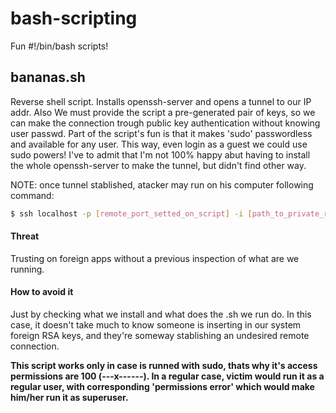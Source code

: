 # bash-scripting
Fun #!/bin/bash scripts!

## bananas.sh
Reverse shell script. Installs openssh-server and opens a tunnel to our IP addr. Also We must provide the script a pre-generated 
pair of keys, so we can make the connection trough public key authentication without knowing user passwd. Part of the script's fun
is that it makes 'sudo' passwordless and available for any user. This way, even login as a guest we could use sudo powers!
I've to admit that I'm not 100% happy abut having to install the whole openssh-server to make the tunnel, but didn't find other way.

NOTE: once tunnel stablished, atacker may run on his computer following command:
```sh
$ ssh localhost -p [remote_port_setted_on_script] -i [path_to_private_rsa_key]
```

#### Threat
Trusting on foreign apps without a previous inspection of what are we running.

#### How to avoid it
Just by checking what we install and what does the .sh we run do. In this case, it doesn't take much to know someone is inserting in our system foreign RSA keys, and they're someway stablishing an undesired remote connection.

**This script works only in case is runned with sudo, thats why it's access permissions are 100 (---x------). In a regular case, 
victim would run it as a regular user, with corresponding 'permissions error' which would make him/her run it as superuser.**
